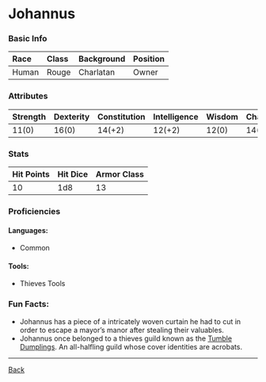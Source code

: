 # Johannus

### Basic Info

| Race | Class | Background | Position |
|:--|:--|:--|:--|
| Human | Rouge | Charlatan | Owner |

### Attributes

| Strength | Dexterity | Constitution | Intelligence | Wisdom | Charisma |
|:--|:--|:--|:--|:--|:--|
| 11(0) | 16(0) | 14(+2) | 12(+2) | 12(0) | 14(+3) |

### Stats

| Hit Points | Hit Dice | Armor Class |
|:--|:--|:--|
| 10 | 1d8 | 13 |

### Proficiencies
#### Languages:
- Common

#### Tools:
- Thieves Tools

### Fun Facts:
- Johannus has a piece of a intricately woven curtain he had to cut in order to escape a mayor’s manor after stealing their valuables.
- Johannus once belonged to a thieves guild known as the [Tumble Dumplings](../Organizations/TumbleDumplings.md). An all-halfling guild whose cover identities are acrobats.

---
[Back](./)